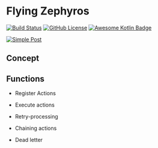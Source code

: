 # Flying Zephyros

[![Build Status](https://travis-ci.org/freeCodeCamp/how-to-contribute-to-open-source.svg?branch=master)](https://travis-ci.org/atinjin/simple-postoffice)
[![GitHub License](https://img.shields.io/badge/license-Apache%20License%202.0-blue.svg?style=flat)](http://www.apache.org/licenses/LICENSE-2.0)
[![Awesome Kotlin Badge](https://kotlin.link/awesome-kotlin.svg)](https://github.com/KotlinBy/awesome-kotlin)

[![Simple Post](https://cdn.rawgit.com/sindresorhus/awesome/d7305f38d29fed78fa85652e3a63e154dd8e8829/media/badge.svg)](https://github.com/atinjin/simple-postoffice)

## Concept


## Functions

 * Register Actions

 * Execute actions

 * Retry-processing

 * Chaining actions

 * Dead letter
